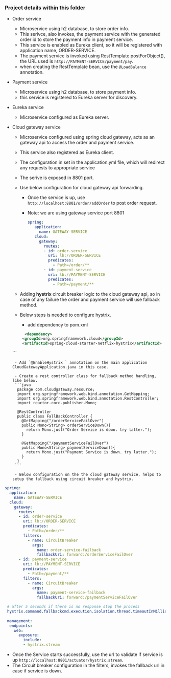
### Project details within this folder

- Order service
   - Microservice using h2 database, to store order info.
   - This serivce, also invokes, the payment service with the generated order id to store the payment info in payment service.
   - This service is enabled as Eureka client, so it will be registered with application name, ORDER-SERVICE.
   - The payment service is invoked using RestTemplate postForObject(), the URL used is `http://PAYMENT-SERVICE/payment/pay`.
   - when creating the RestTemplate bean, use the `@LoadBalance` annotation.
  
- Payment service
   - Microservice using h2 database, to store payment info.
   - this service is registered to Eureka server for discovery.
   
- Eureka service
   - Microservice configured as Eureka server.
   
- Cloud gateway service
   - Microservice configured using spring cloud gateway, acts as an gateway api to access the order and payment service.
   
   - This service also registered as Eureka client.
   
   - The configuration in set in the application.yml file, which will redirect any requests to appropriate service
   
   - The serive is exposed in 8801 port.
   
   - Use below configuration for cloud gateway api forwarding.
      - Once the service is up, use `http://localhost:8801/order/addOrder` to post order request. 
      - Note: we are using gateway service port 8801
   
         ```yaml
         spring:
            application:
              name: GATEWAY-SERVICE
            cloud:
              gateway:
                routes:
                - id: order-service
                  uri: lb://ORDER-SERVICE
                  predicates:
                    - Path=/order/** 
                - id: payment-service
                  uri: lb://PAYMENT-SERVICE
                  predicates:
                    - Path=/payment/**
         ```
    - Adding **hystrix** circuit breaker logic to the cloud gateway api, so in case of any failure the order and payment service will use fallback method.
    - Below steps is needed to configure hystrix.
    
       - add dependency to pom.xml
       ```xml
         <dependency>
	    <groupId>org.springframework.cloud</groupId>
	    <artifactId>spring-cloud-starter-netflix-hystrix</artifactId>
	</dependency>
       ```
       
       - Add `@EnableHystrix ` annotation on the main application CloudGatewayApplication.java in this case.
       
       - Create a rest controller class for fallback method handling, like below.
       ```java
        package com.cloudgateway.resource;
        import org.springframework.web.bind.annotation.GetMapping;
        import org.springframework.web.bind.annotation.RestController;
        import reactor.core.publisher.Mono;

        @RestController
        public class FallBackController {
          @GetMapping("/orderServiceFailOver")
          public Mono<String> orderServiceDown(){
            return Mono.just("Order Service is down. try latter.");
          }

          @GetMapping("/paymentServiceFailOver")
          public Mono<String> paymentServiceDown(){
            return Mono.just("Payment Service is down. try latter.");
          }
        }
       ```
       
       - Below configuration on the the cloud gateway service, helps to setup the fallback using circuit breaker and hystrix.
       
```yaml
spring:
  application:
    name: GATEWAY-SERVICE
  cloud:
    gateway:
      routes:
      - id: order-service
        uri: lb://ORDER-SERVICE
        predicates:
          - Path=/order/** 
        filters:
          - name: CircuitBreaker
            args:
              name: order-service-failback
              fallbackUri: forward:/orderServiceFailOver
      - id: payment-service
        uri: lb://PAYMENT-SERVICE
        predicates:
          - Path=/payment/**
        filters:
          - name: CircuitBreaker
            args:
              name: payment-service-failback
              fallbackUri: forward:/paymentServiceFailOver  

 # after 5 seconds if there is no response stop the process
 hystrix.command.fallbackcmd.execution.isolation.thread.timeoutInMilliseconds: 5000
 
 management:
  endpoints:
    web:
      exposure:
        include:
        - hystrix.stream
```

   - Once the Service starts successfully, use the url to validate if service  is up `http://localhost:8801/actuator/hystrix.stream`.
   - The Circuit breaker configuration in the filters, invokes the fallback url in case if service is down.
